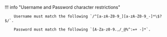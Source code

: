 !!! info "Username and Password character restrictions"
		
        Username must match the following `/^[a-zA-Z0-9_][a-zA-Z0-9_-]*\$?$/`.

        Password must match the following `[A-Za-z0-9.,/_@%^:=+ -]*`.
